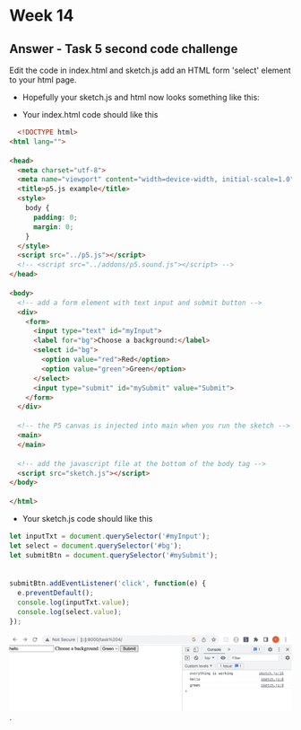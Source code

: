 # Week 14

## Answer - Task 5 second code challenge

Edit the code in index.html and sketch.js add an HTML form 'select' element to your html page.      

- Hopefully your sketch.js and html now looks something like this:  

- Your index.html code should like this

```html
  <!DOCTYPE html>
<html lang="">

<head>
  <meta charset="utf-8">
  <meta name="viewport" content="width=device-width, initial-scale=1.0">
  <title>p5.js example</title>
  <style>
    body {
      padding: 0;
      margin: 0;
    }
  </style>
  <script src="../p5.js"></script>
  <!-- <script src="../addons/p5.sound.js"></script> -->
</head>

<body>
  <!-- add a form element with text input and submit button -->
  <div>
    <form>
      <input type="text" id="myInput">
      <label for="bg">Choose a background:</label>
      <select id="bg">
        <option value="red">Red</option>
        <option value="green">Green</option>
      </select>
      <input type="submit" id="mySubmit" value="Submit">
    </form>
  </div>

  <!-- the P5 canvas is injected into main when you run the sketch -->
  <main>
  </main>

  <!-- add the javascript file at the bottom of the body tag -->
  <script src="sketch.js"></script>
</body>

</html>
```

- Your sketch.js code should like this

```javascript
let inputTxt = document.querySelector('#myInput');
let select = document.querySelector('#bg');
let submitBtn = document.querySelector('#mySubmit');


submitBtn.addEventListener('click', function(e) {
  e.preventDefault();
  console.log(inputTxt.value);
  console.log(select.value);
});
```

![alt text](./images/task5.jpg "console"). 